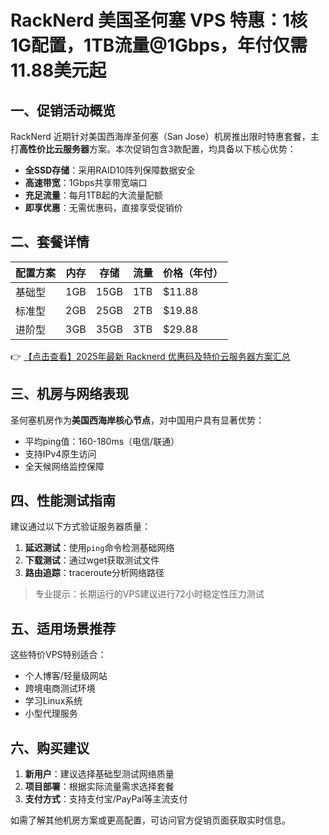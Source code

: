 # RackNerd 美国圣何塞 VPS 特惠：1核1G配置，1TB流量@1Gbps，年付仅需11.88美元起

## 一、促销活动概览

RackNerd 近期针对美国西海岸圣何塞（San Jose）机房推出限时特惠套餐，主打**高性价比云服务器**方案。本次促销包含3款配置，均具备以下核心优势：

- **全SSD存储**：采用RAID10阵列保障数据安全
- **高速带宽**：1Gbps共享带宽端口
- **充足流量**：每月1TB起的大流量配额
- **即享优惠**：无需优惠码，直接享受促销价

## 二、套餐详情

| 配置方案       | 内存 | 存储 | 流量   | 价格（年付） |
|----------------|------|------|--------|--------------|
| 基础型         | 1GB  | 15GB | 1TB    | $11.88       |
| 标准型         | 2GB  | 25GB | 2TB    | $19.88       |
| 进阶型         | 3GB  | 35GB | 3TB    | $29.88       |

👉 [【点击查看】2025年最新 Racknerd 优惠码及特价云服务器方案汇总](https://bit.ly/Rack_Nerd)

## 三、机房与网络表现

圣何塞机房作为**美国西海岸核心节点**，对中国用户具有显著优势：

- 平均ping值：160-180ms（电信/联通）
- 支持IPv4原生访问
- 全天候网络监控保障

## 四、性能测试指南

建议通过以下方式验证服务器质量：

1. **延迟测试**：使用`ping`命令检测基础网络
2. **下载测试**：通过wget获取测试文件
3. **路由追踪**：traceroute分析网络路径

> 专业提示：长期运行的VPS建议进行72小时稳定性压力测试

## 五、适用场景推荐

这些特价VPS特别适合：
- 个人博客/轻量级网站
- 跨境电商测试环境
- 学习Linux系统
- 小型代理服务

## 六、购买建议

1. **新用户**：建议选择基础型测试网络质量
2. **项目部署**：根据实际流量需求选择套餐
3. **支付方式**：支持支付宝/PayPal等主流支付

如需了解其他机房方案或更高配置，可访问官方促销页面获取实时信息。